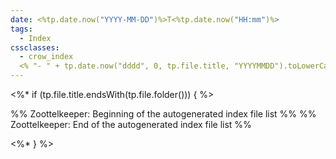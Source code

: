```yaml
---
date: <%tp.date.now("YYYY-MM-DD")%>T<%tp.date.now("HH:mm")%>
tags:
  - Index
cssclasses:
  - crow_index
  <% "- " + tp.date.now("dddd", 0, tp.file.title, "YYYYMMDD").toLowerCase() %>
---
```


<%* if (tp.file.title.endsWith(tp.file.folder())) { %>

%% Zoottelkeeper: Beginning of the autogenerated index file list  %%
%% Zoottelkeeper: End of the autogenerated index file list  %%

<%* } %>
